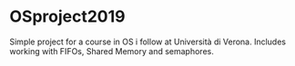# OSproject2019
Simple project for a course in OS i follow at Università di Verona. Includes working with FIFOs, Shared Memory and semaphores.

